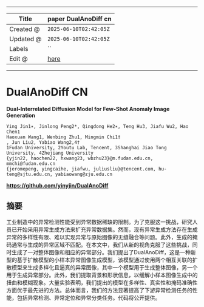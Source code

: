 -----

| Title     | paper DualAnoDiff cn                                  |
| --------- | ----------------------------------------------------- |
| Created @ | `2025-06-10T02:42:05Z`                                |
| Updated @ | `2025-06-10T02:42:05Z`                                |
| Labels    | \`\`                                                  |
| Edit @    | [here](https://github.com/junxnone/aiwiki/issues/523) |

-----

# DualAnoDiff CN

**Dual-Interrelated Diffusion Model for Few-Shot Anomaly Image
Generation**

    Ying Jin1∗, Jinlong Peng2*, Qingdong He2∗, Teng Hu3, Jiafu Wu2, Hao Chen1
    Haoxuan Wang1, Wenbing Zhu1, Mingmin Chi1†
    , Jun Liu2, Yabiao Wang2,4†
    1Fudan University, 2Youtu Lab, Tencent, 3Shanghai Jiao Tong University, 4Zhejiang University
    {yjin22, haochen22, hxwang23, wbzhu23}@m.fudan.edu.cn, mmchi@fudan.edu.cn
    {jeromepeng, yingcaihe, jiafwu, juliusliu}@tencent.com, hu-teng@sjtu.edu.cn, yabiaowang@zju.edu.cn

**<https://github.com/yinyjin/DualAnoDiff>**

## 摘要

工业制造中的异常检测性能受到异常数据稀缺的限制。为了克服这一挑战，研究人员已开始采用异常生成方法来扩充异常数据集。然而，现有异常生成方法存在生成异常的多样性有限、难以实现异常与原始图像的无缝融合等问题。此外，生成的掩码通常与生成的异常区域不匹配。在本文中，我们从新的视角克服了这些挑战，同时生成了一对整体图像和相应的异常部分。我们提出了DualAnoDiff，这是一种新型的基于扩散模型的小样本异常图像生成模型，该模型通过使用两个相互关联的扩散模型来生成多样化且逼真的异常图像，其中一个模型用于生成整体图像，另一个用于生成异常部分。此外，我们提取背景和形状信息，以缓解小样本图像生成中的扭曲和模糊现象。大量实验表明，我们提出的模型在多样性、真实性和掩码准确性方面优于最先进的方法。总体而言，我们的方法显著提高了下游异常检测任务的性能，包括异常检测、异常定位和异常分类任务。代码将公开提供。
